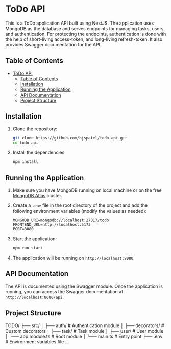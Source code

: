 # ToDo API

This is a ToDo application API built using NestJS. The application uses MongoDB as the database and serves endpoints for managing tasks, users, and authentication. For protecting the endpoints, authentication is done with the help of short-living access-token, and long-living refresh-token. It also provides Swagger documentation for the API.

## Table of Contents
- [ToDo API](#todo-api)
  - [Table of Contents](#table-of-contents)
  - [Installation](#installation)
  - [Running the Application](#running-the-application)
  - [API Documentation](#api-documentation)
  - [Project Structure](#project-structure)

## Installation

1. Clone the repository:
    ```sh
    git clone https://github.com/bjspatel/todo-api.git
    cd todo-api
    ```

2. Install the dependencies:
    ```sh
    npm install
    ```

## Running the Application

1. Make sure you have MongoDB running on local machine or on the free [MongoDB Atlas](https://www.mongodb.com/lp/cloud/atlas/try4) cluster.

2. Create a `.env` file in the root directory of the project and add the following environment variables (modify the values as needed):
    ```env
    MONGODB_URI=mongodb://localhost:27017/todo
    FRONTEND_URL=http://localhost:5173
    PORT=8080
    ```

3. Start the application:
    ```sh
    npm run start
    ```

4. The application will be running on `http://localhost:8080`.


## API Documentation

The API is documented using the Swagger module. Once the application is running, you can access the Swagger documentation at `http://localhost:8080/api`.


## Project Structure

TODO/
├── src/
│ ├── auth/ # Authentication module
│ ├── decorators/ # Custom decorators
│ ├── task/ # Task module
│ ├── user/ # User module
│ ├── app.module.ts # Root module
│ └── main.ts # Entry point
├── .env # Environment variables file
...
